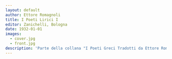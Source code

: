 ```yaml
---
layout: default
author: Ettore Romagnoli
title: I Poeti Lirici I
editor: Zanichelli, Bologna
date: 1932-01-01
images:
  - cover.jpg
  - front.jpg
description: 'Parte della collana "I Poeti Greci Tradotti da Ettore Romagnoli"'
---
```

